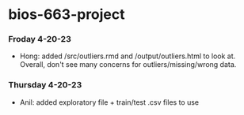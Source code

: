 # bios-663-project

### Froday 4-20-23
  - Hong: added /src/outliers.rmd and /output/outliers.html to look at. Overall, don't see many concerns for outliers/missing/wrong data. 

### Thursday 4-20-23 
  - Anil: added exploratory file + train/test .csv files to use
